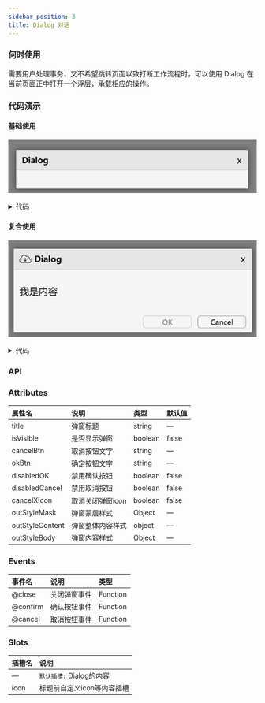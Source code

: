 ```yaml
---
sidebar_position: 3
title: Dialog 对话
---
```


### 何时使用
需要用户处理事务，又不希望跳转页面以致打断工作流程时，可以使用 Dialog 在当前页面正中打开一个浮层，承载相应的操作。
### 代码演示
#### 基础使用
![table demo](../../../static/img/dialogBase.png)
<details>
  <summary>代码</summary>
  ```html
  <template>
    <erDialog 
      title="Dialog"
      width="400px"
      :isVisible="true"
    />
  </template>
  ```
</details>

#### 复合使用
![tableBorder demo](../../../static/img/dialogBetter.png)
<details>
  <summary>代码</summary>
  ```html
  <template>
    <erDialog 
      title="Dialog"
      width="400px"
      :isVisible="true"
      okBtn="OK"
      disabledOK
      cancelBtn="Cancel"
      :outStyleBody="{padding: '10px'}"
      @close="console.log('close')"
      @onCancel="console.log('cancel')"
      @onConfirm="console.log('confirm')"
    >
      <template v-slot:icon>
        <img src="https://img.icons8.com/?size=50&id=11707&format=png" style="width: 20px; height: 20px; margin-right: 5px;"/>
      </template>
      <p>我是内容</p>
    </erDialog>
  </template>
  ```
</details>

### API
### Attributes
|属性名|说明|类型|默认值|
|:------|:------|:------|:------|
|title|弹窗标题|string|—|
|isVisible|是否显示弹窗|boolean|false|
|cancelBtn|取消按钮文字|string|—|
|okBtn|确定按钮文字|string|—|
|disabledOK|禁用确认按钮|boolean|false|
|disabledCancel|禁用取消按钮|boolean|false|
|cancelXIcon|取消关闭弹窗icon|boolean|false|
|outStyleMask|弹窗蒙层样式|Object|—|
|outStyleContent|弹窗整体内容样式|object|—|
|outStyleBody|弹窗内容样式|Object|—|

### Events
|事件名|说明|类型|
|:------|:------|:------|
|@close|关闭弹窗事件|Function|
|@confirm|确认按钮事件|Function|
|@cancel|取消按钮事件|Function|

### Slots
|插槽名|说明|
|:------|:------|
|—|`默认插槽:` Dialog的内容|
|icon|标题前自定义icon等内容插槽|
